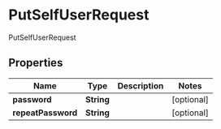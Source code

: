

# PutSelfUserRequest

PutSelfUserRequest
## Properties

Name | Type | Description | Notes
------------ | ------------- | ------------- | -------------
**password** | **String** |  |  [optional]
**repeatPassword** | **String** |  |  [optional]



